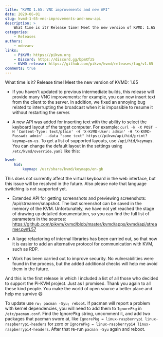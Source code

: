 ```yaml
---
title: "KVMD 1.65: VNC improvements and new API"
date: 2020-06-01
slug: kvmd-1-65-vnc-improvements-and-new-api
description: >
    What time is it? Release time! Meet the new version of KVMD: 1.65
categories:
    - Releases
authors:
    - mdevaev
links:
    - PiKVM: https://pikvm.org
    - Discord: https://discord.gg/bpmXfz5
    - KVMD release: https://github.com/pikvm/kvmd/releases/tag/v1.65
comments: true
---
```


What time is it? Release time! Meet the new version of KVMD: 1.65

<!-- more -->

- If you haven't updated to previous intermediate builds, this release will provide many VNC improvements: for example, you can now insert text from the client to the server. In addition, we fixed an annoying bug related to interrupting the broadcast when it is impossible to resume it without restarting the server.

- A new API was added for inserting text with the ability to select the keyboard layout of the target computer. For example: `curl -k -X POST -H 'Content-Type: text/plain' -H 'X-KVMD-User: admin' -H 'X-KVMD-Passwd: admin' --data "some text" https://pikvm/api/hid/print?keymap=en-us`. To get a list of supported layouts, use `/api/hid/keymaps`. You can change the default layout in the settings using `/etc/kvmd/override.yaml` like this:

```yaml
kvmd:
    hid:
        keymap: /usr/share/kvmd/keymaps/en-gb
```

This does not currently affect the virtual keyboard in the web interface, but this issue will be resolved in the future. Also please note that language switching is not supported yet.

- Extended API for getting screenshots and previewing screenshots: /api/streamer/snapshot. The last screenshot can be saved in the memory of the KVM. Unfortunately, we have not yet reached the stage of drawing up detailed documentation, so you can find the full list of parameters in the sources: https://github.com/pikvm/kvmd/blob/master/kvmd/apps/kvmd/api/streamer.py#L57

- A large refactoring of internal libraries has been carried out, so that now it is easier to add an alternative protocol for communication with KVM, such as RDP.

- Work has been carried out to improve security. No vulnerabilities were found in the process, but the added additional checks will help me avoid them in the future.

And this is the first release in which I included a list of all those who decided to support the Pi-KVM project. Just as I promised. Thank you again to all these kind people. You make the world of open source a better place and help me survive 😄

To update use `rw; pacman -Syu; reboot`. If pacman will report a problem with kernel dependencies, you will need to add them to `IgnorePkg` in `/etc/pacman.conf`. Find the IgnorePkg string, uncomment it, and add two packages that pacman swore at, like `IgnorePkg = linux-raspberrypi linux-raspberrypi-headers` for zero or `IgnorePkg = linux-raspberrypi4 linux-raspberrypi4-headers`. After that re-run `pacman -Syu` again and reboot.